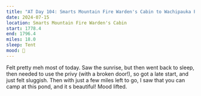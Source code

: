 ```yaml
---
title: "AT Day 104: Smarts Mountain Fire Warden's Cabin to Wachipauka Pond"
date: 2024-07-15
location: Smarts Mountain Fire Warden's Cabin
start: 1778.4
end: 1796.4
miles: 18.0
sleep: Tent
mood: 🙂
---
```

Felt pretty meh most of today. Saw the sunrise, but then went back to sleep, then needed to use the privy (with
a broken door!), so got a late start, and just felt sluggish. Then with just a few miles left to go, I saw that you can
camp at this pond, and it s beautiful! Mood lifted.